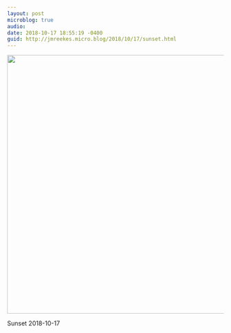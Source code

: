 ```yaml
---
layout: post
microblog: true
audio: 
date: 2018-10-17 18:55:19 -0400
guid: http://jmreekes.micro.blog/2018/10/17/sunset.html
---
```

<a href="http://www.jmreekes.com/uploads/2018/a2d2e61129.jpg"><img src="http://www.jmreekes.com/uploads/2018/a2d2e61129.jpg" width="600" height="450" style="height: auto;" class="sunlit_image" /></a>

Sunset 2018-10-17

